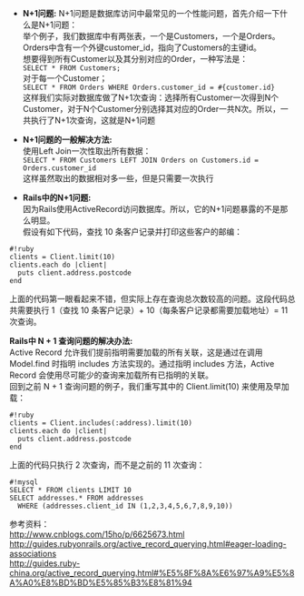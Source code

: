* **N+1问题:**
N+1问题是数据库访问中最常见的一个性能问题，首先介绍一下什么是N+1问题：        
举个例子，我们数据库中有两张表，一个是Customers，一个是Orders。Orders中含有一个外键customer_id，指向了Customers的主键id。  
想要得到所有Customer以及其分别对应的Order，一种写法是：    
`SELECT * FROM Customers;`     
对于每一个Customer；    
`SELECT * FROM Orders WHERE Orders.customer_id = #{customer.id}`    
这样我们实际对数据库做了N+1次查询：选择所有Customer一次得到N个Customer，对于N个Customer分别选择其对应的Order一共N次。所以，一共执行了N+1次查询，这就是N+1问题      

* **N+1问题的一般解决方法:**    
使用Left Join一次性取出所有数据：     
`SELECT * FROM Customers LEFT JOIN Orders on Customers.id = Orders.customer_id`      
这样虽然取出的数据相对多一些，但是只需要一次执行     

* **Rails中的N+1问题:**      
因为Rails使用ActiveRecord访问数据库。所以，它的N+1问题暴露的不是那么明显。     
假设有如下代码，查找 10 条客户记录并打印这些客户的邮编：     
```
#!ruby
clients = Client.limit(10)
clients.each do |client|
  puts client.address.postcode
end
```  
上面的代码第一眼看起来不错，但实际上存在查询总次数较高的问题。这段代码总共需要执行 1（查找 10 条客户记录）+ 10（每条客户记录都需要加载地址）= 11 次查询。       

**Rails中 N + 1 查询问题的解决办法:**    
Active Record 允许我们提前指明需要加载的所有关联，这是通过在调用 Model.find 时指明 includes 方法实现的。通过指明 includes 方法，Active Record 会使用尽可能少的查询来加载所有已指明的关联。     
回到之前 N + 1 查询问题的例子，我们重写其中的 Client.limit(10) 来使用及早加载：     
```
#!ruby
clients = Client.includes(:address).limit(10)
clients.each do |client|
  puts client.address.postcode
end
```     
上面的代码只执行 2 次查询，而不是之前的 11 次查询：     
```
#!mysql
SELECT * FROM clients LIMIT 10
SELECT addresses.* FROM addresses
  WHERE (addresses.client_id IN (1,2,3,4,5,6,7,8,9,10))
```     

参考资料：   
http://www.cnblogs.com/15ho/p/6625673.html      
http://guides.rubyonrails.org/active_record_querying.html#eager-loading-associations     
http://guides.ruby-china.org/active_record_querying.html#%E5%8F%8A%E6%97%A9%E5%8A%A0%E8%BD%BD%E5%85%B3%E8%81%94